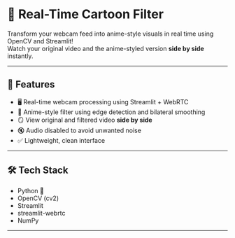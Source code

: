 # 🎥 Real-Time Cartoon Filter
              
Transform your webcam feed into anime-style visuals in real time using OpenCV and Streamlit!    
Watch your original video and the anime-styled version **side by side** instantly.

---

## 🚀 Features

- 🖥️ Real-time webcam processing using Streamlit + WebRTC
- 🎨 Anime-style filter using edge detection and bilateral smoothing
- 🪞 View original and filtered video **side by side**
- 🔇 Audio disabled to avoid unwanted noise
- ✅ Lightweight, clean interface

---

## 🛠️ Tech Stack

- Python 🐍
- OpenCV (cv2)
- Streamlit
- streamlit-webrtc
- NumPy

---


